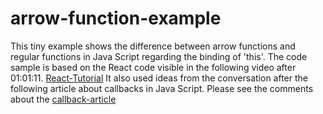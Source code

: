 # arrow-function-example

This tiny example shows the difference between arrow functions and regular functions in Java Script regarding the binding of 'this'.
The code sample is based on the React code visible in the following video after 01:01:11.
[React-Tutorial](https://www.youtube.com/watch?v=Ke90Tje7VS0)
It also used ideas from the conversation after the following article about callbacks in Java Script. Please see the comments about
the [callback-article](https://dev.to/i3uckwheat/understanding-callbacks-2o9e)
